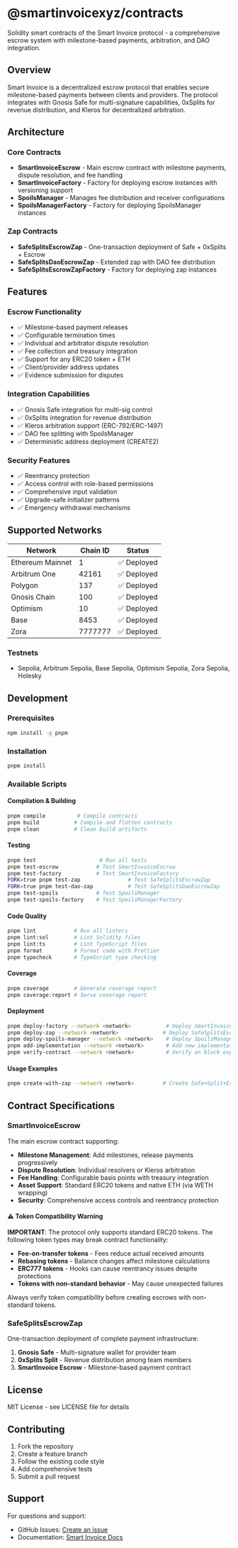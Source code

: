 # @smartinvoicexyz/contracts

Solidity smart contracts of the Smart Invoice protocol - a comprehensive escrow system with milestone-based payments, arbitration, and DAO integration.

## Overview

Smart Invoice is a decentralized escrow protocol that enables secure milestone-based payments between clients and providers. The protocol integrates with Gnosis Safe for multi-signature capabilities, 0xSplits for revenue distribution, and Kleros for decentralized arbitration.

## Architecture

### Core Contracts

- **SmartInvoiceEscrow** - Main escrow contract with milestone payments, dispute resolution, and fee handling
- **SmartInvoiceFactory** - Factory for deploying escrow instances with versioning support
- **SpoilsManager** - Manages fee distribution and receiver configurations
- **SpoilsManagerFactory** - Factory for deploying SpoilsManager instances

### Zap Contracts

- **SafeSplitsEscrowZap** - One-transaction deployment of Safe + 0xSplits + Escrow
- **SafeSplitsDaoEscrowZap** - Extended zap with DAO fee distribution
- **SafeSplitsEscrowZapFactory** - Factory for deploying zap instances

## Features

### Escrow Functionality

- ✅ Milestone-based payment releases
- ✅ Configurable termination times
- ✅ Individual and arbitrator dispute resolution
- ✅ Fee collection and treasury integration
- ✅ Support for any ERC20 token + ETH
- ✅ Client/provider address updates
- ✅ Evidence submission for disputes

### Integration Capabilities

- ✅ Gnosis Safe integration for multi-sig control
- ✅ 0xSplits integration for revenue distribution
- ✅ Kleros arbitration support (ERC-792/ERC-1497)
- ✅ DAO fee splitting with SpoilsManager
- ✅ Deterministic address deployment (CREATE2)

### Security Features

- ✅ Reentrancy protection
- ✅ Access control with role-based permissions
- ✅ Comprehensive input validation
- ✅ Upgrade-safe initializer patterns
- ✅ Emergency withdrawal mechanisms

## Supported Networks

| Network          | Chain ID | Status      |
| ---------------- | -------- | ----------- |
| Ethereum Mainnet | 1        | ✅ Deployed |
| Arbitrum One     | 42161    | ✅ Deployed |
| Polygon          | 137      | ✅ Deployed |
| Gnosis Chain     | 100      | ✅ Deployed |
| Optimism         | 10       | ✅ Deployed |
| Base             | 8453     | ✅ Deployed |
| Zora             | 7777777  | ✅ Deployed |

### Testnets

- Sepolia, Arbitrum Sepolia, Base Sepolia, Optimism Sepolia, Zora Sepolia, Holesky

## Development

### Prerequisites

```bash
npm install -g pnpm
```

### Installation

```bash
pnpm install
```

### Available Scripts

#### Compilation & Building

```bash
pnpm compile          # Compile contracts
pnpm build           # Compile and flatten contracts
pnpm clean           # Clean build artifacts
```

#### Testing

```bash
pnpm test                    # Run all tests
pnpm test-escrow            # Test SmartInvoiceEscrow
pnpm test-factory           # Test SmartInvoiceFactory
FORK=true pnpm test-zap               # Test SafeSplitsEscrowZap
FORK=true pnpm test-dao-zap           # Test SafeSplitsDaoEscrowZap
pnpm test-spoils            # Test SpoilsManager
pnpm test-spoils-factory    # Test SpoilsManagerFactory
```

#### Code Quality

```bash
pnpm lint            # Run all linters
pnpm lint:sol        # Lint Solidity files
pnpm lint:ts         # Lint TypeScript files
pnpm format          # Format code with Prettier
pnpm typecheck       # TypeScript type checking
```

#### Coverage

```bash
pnpm coverage        # Generate coverage report
pnpm coverage:report # Serve coverage report
```

#### Deployment

```bash
pnpm deploy-factory --network <network>           # Deploy SmartInvoiceFactory
pnpm deploy-zap --network <network>              # Deploy SafeSplitsEscrowZap
pnpm deploy-spoils-manager --network <network>    # Deploy SpoilsManagerFactory
pnpm add-implementation --network <network>       # Add new implementation
pnpm verify-contract --network <network>          # Verify on block explorer
```

#### Usage Examples

```bash
pnpm create-with-zap --network <network>         # Create Safe+Split+Escrow
```

## Contract Specifications

### SmartInvoiceEscrow

The main escrow contract supporting:

- **Milestone Management**: Add milestones, release payments progressively
- **Dispute Resolution**: Individual resolvers or Kleros arbitration
- **Fee Handling**: Configurable basis points with treasury integration
- **Asset Support**: Standard ERC20 tokens and native ETH (via WETH wrapping)
- **Security**: Comprehensive access controls and reentrancy protection

#### ⚠️ Token Compatibility Warning

**IMPORTANT**: The protocol only supports standard ERC20 tokens. The following token types may break contract functionality:

- **Fee-on-transfer tokens** - Fees reduce actual received amounts
- **Rebasing tokens** - Balance changes affect milestone calculations
- **ERC777 tokens** - Hooks can cause reentrancy issues despite protections
- **Tokens with non-standard behavior** - May cause unexpected failures

Always verify token compatibility before creating escrows with non-standard tokens.

### SafeSplitsEscrowZap

One-transaction deployment of complete payment infrastructure:

1. **Gnosis Safe** - Multi-signature wallet for provider team
2. **0xSplits Split** - Revenue distribution among team members
3. **SmartInvoice Escrow** - Milestone-based payment contract

## License

MIT License - see LICENSE file for details

## Contributing

1. Fork the repository
2. Create a feature branch
3. Follow the existing code style
4. Add comprehensive tests
5. Submit a pull request

## Support

For questions and support:

- GitHub Issues: [Create an issue](https://github.com/raid-guild/smart-invoice)
- Documentation: [Smart Invoice Docs](https://docs.smartinvoice.xyz)
